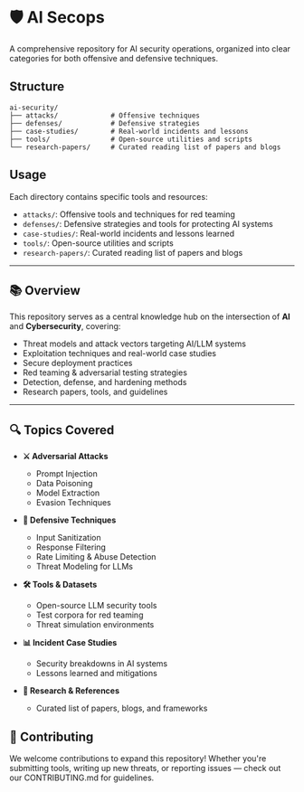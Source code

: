 # 🛡️ AI Secops

A comprehensive repository for AI security operations, organized into clear categories for both offensive and defensive techniques.

## Structure

```
ai-security/
├── attacks/             # Offensive techniques
├── defenses/            # Defensive strategies
├── case-studies/        # Real-world incidents and lessons
├── tools/               # Open-source utilities and scripts
└── research-papers/     # Curated reading list of papers and blogs
```

## Usage

Each directory contains specific tools and resources:

- `attacks/`: Offensive tools and techniques for red teaming
- `defenses/`: Defensive strategies and tools for protecting AI systems
- `case-studies/`: Real-world incidents and lessons learned
- `tools/`: Open-source utilities and scripts
- `research-papers/`: Curated reading list of papers and blogs

---

## 📚 Overview

This repository serves as a central knowledge hub on the intersection of **AI** and **Cybersecurity**, covering:

- Threat models and attack vectors targeting AI/LLM systems
- Exploitation techniques and real-world case studies
- Secure deployment practices
- Red teaming & adversarial testing strategies
- Detection, defense, and hardening methods
- Research papers, tools, and guidelines

---

## 🔍 Topics Covered

- **⚔️ Adversarial Attacks**
  - Prompt Injection
  - Data Poisoning
  - Model Extraction
  - Evasion Techniques

- **🔐 Defensive Techniques**
  - Input Sanitization
  - Response Filtering
  - Rate Limiting & Abuse Detection
  - Threat Modeling for LLMs

- **🛠️ Tools & Datasets**
  - Open-source LLM security tools
  - Test corpora for red teaming
  - Threat simulation environments

- **📊 Incident Case Studies**
  - Security breakdowns in AI systems
  - Lessons learned and mitigations

- **📄 Research & References**
  - Curated list of papers, blogs, and frameworks

## 🙋 Contributing
  We welcome contributions to expand this repository! Whether you're submitting tools, writing up new threats, or reporting issues — check out our CONTRIBUTING.md for guidelines.
